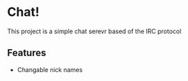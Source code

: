 # Chat!
This project is a simple chat serevr based of the IRC protocol
## Features
- Changable nick names
